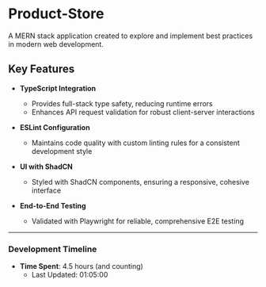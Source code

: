 # Product-Store

A MERN stack application created to explore and implement best practices in modern web development.

## Key Features

- **TypeScript Integration**

  - Provides full-stack type safety, reducing runtime errors
  - Enhances API request validation for robust client-server interactions

- **ESLint Configuration**

  - Maintains code quality with custom linting rules for a consistent development style

- **UI with ShadCN**

  - Styled with ShadCN components, ensuring a responsive, cohesive interface

- **End-to-End Testing**
  - Validated with Playwright for reliable, comprehensive E2E testing

---

### Development Timeline

- **Time Spent**: 4.5 hours (and counting)
  - Last Updated: 01:05:00
